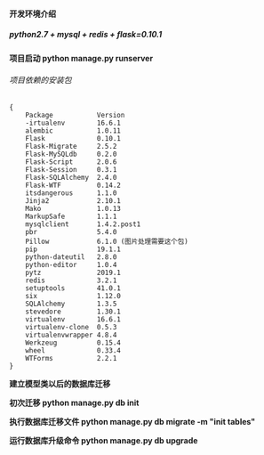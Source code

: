 #### 开发环境介绍

##### python2.7 + mysql + redis + flask=0.10.1 
**项目启动 python manage.py runserver**
###### 项目依赖的安装包

```
{
    Package           Version
    -irtualenv        16.6.1
    alembic           1.0.11
    Flask             0.10.1
    Flask-Migrate     2.5.2
    Flask-MySQLdb     0.2.0
    Flask-Script      2.0.6
    Flask-Session     0.3.1
    Flask-SQLAlchemy  2.4.0
    Flask-WTF         0.14.2
    itsdangerous      1.1.0
    Jinja2            2.10.1
    Mako              1.0.13
    MarkupSafe        1.1.1
    mysqlclient       1.4.2.post1
    pbr               5.4.0
    Pillow            6.1.0 (图片处理需要这个包)
    pip               19.1.1
    python-dateutil   2.8.0
    python-editor     1.0.4
    pytz              2019.1
    redis             3.2.1
    setuptools        41.0.1
    six               1.12.0
    SQLAlchemy        1.3.5
    stevedore         1.30.1
    virtualenv        16.6.1
    virtualenv-clone  0.5.3
    virtualenvwrapper 4.8.4
    Werkzeug          0.15.4
    wheel             0.33.4
    WTForms           2.2.1
}

```

**建立模型类以后的数据库迁移**

**初次迁移 python manage.py db init**

**执行数据库迁移文件 python manage.py db migrate -m "init tables"**

**运行数据库升级命令 python manage.py db upgrade**
